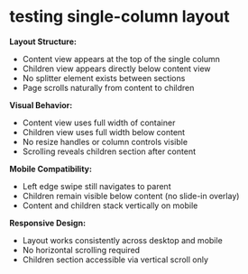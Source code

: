 # testing single-column layout

**Layout Structure:**
- Content view appears at the top of the single column
- Children view appears directly below content view  
- No splitter element exists between sections
- Page scrolls naturally from content to children

**Visual Behavior:**
- Content view uses full width of container
- Children view uses full width below content
- No resize handles or column controls visible
- Scrolling reveals children section after content

**Mobile Compatibility:**
- Left edge swipe still navigates to parent
- Children remain visible below content (no slide-in overlay)
- Content and children stack vertically on mobile

**Responsive Design:**
- Layout works consistently across desktop and mobile
- No horizontal scrolling required
- Children section accessible via vertical scroll only